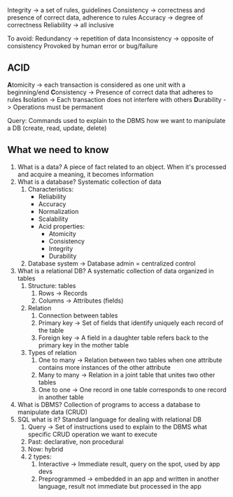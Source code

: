 Integrity -> a set of rules, guidelines
Consistency -> correctness and presence of correct data, adherence to rules
Accuracy -> degree of correctness
Reliability -> all inclusive

To avoid:
Redundancy -> repetition of data
Inconsistency -> opposite of consistency
Provoked by human error or bug/failure

## ACID
**A**tomicity -> each transaction is considered as one unit with a beginning/end
**C**onsistency -> Presence of correct data that adheres to rules
**I**solation -> Each transaction does not interfere with others
**D**urability -> Operations must be permanent


Query:
Commands used to explain to the DBMS how we want to manipulate a DB (create, read, update, delete)

## What we need to know
1) What is a data? A piece of fact related to an object. When it's processed and acquire a meaning, it becomes information
2) What is a database? Systematic collection of data
	1) Characteristics:
		- Reliability
		- Accuracy
		- Normalization
		- Scalability
		- Acid properties:
			- Atomicity
			- Consistency
			- Integrity
			- Durability
	2) Database system -> Database admin = centralized control
3) What is a relational DB? A systematic collection of data organized in tables
	1) Structure: tables
		1) Rows -> Records
		2) Columns -> Attributes (fields)
	2) Relation
		1) Connection between tables
		2) Primary key -> Set of fields that identify uniquely each record of the table
		3) Foreign key -> A field in a daughter table refers back to the primary key in the mother table
	3) Types of relation
		1) One to many -> Relation between two tables when one attribute contains more instances of the other attribute
		2) Many to many -> Relation in a joint table that unites two other tables
		3) One to one -> One record in one table corresponds to one record in another table
4) What is DBMS? Collection of programs to access a database to manipulate data (CRUD)
5) SQL what is it? Standard language for dealing with relational DB
	1) Query -> Set of instructions used to explain to the DBMS what specific CRUD operation we want to execute
	2) Past: declarative, non procedural
	3) Now: hybrid
	4) 2 types:
		1) Interactive -> Immediate result, query on the spot, used by app devs
		2) Preprogrammed -> embedded in an app and written in another language, result not immediate but processed in the app